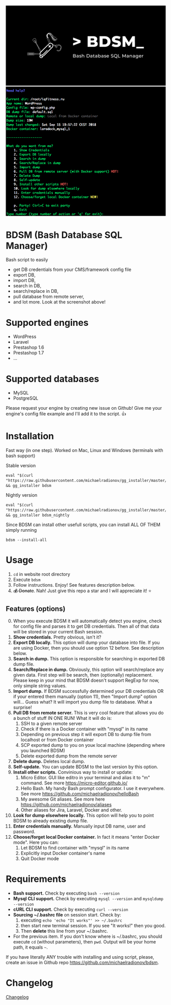 ![usage](/pic/logo.jpg)
![usage](/pic/pic.png)

# BDSM (Bash Database SQL Manager)

Bash script to easily
- get DB credentials from your CMS/framework config file
- export DB,
- import DB,
- search in DB,
- search/replace in DB,
- pull database from remote server,
- and lot more. Look at the screenshot above!

# Supported engines
- WordPress
- Laravel
- Prestashop 1.6
- Prestashop 1.7
- ...

# Supported databases
- MySQL
- PostgreSQL

Please request your engine by creating new issue on Github! Give me your engine's config file example and I'll add it to the script. 👍

# Installation
Fast way (in one step). Worked on Mac, Linux and Windows (terminals with bash support)

Stable version

```shell
eval "$(curl "https://raw.githubusercontent.com/michaelradionov/gg_installer/master/gg_installer.sh")" && gg_installer bdsm
```

Nightly version


```shell
eval "$(curl "https://raw.githubusercontent.com/michaelradionov/gg_installer/master/gg_installer.sh")" && gg_installer bdsm_nightly
```


Since BDSM can install other usefull scripts, you can install ALL OF THEM simply running
```
bdsm --install-all
```

# Usage

1. `cd` in website root directory
2. Execute `bdsm`
3. Follow instructions. Enjoy! See features description below.
4. ~~💰 Donate~~. Nah! Just give this repo a star and I will appreciate it! ⭐️

## Features (options)

0. When you execute BDSM it will automatically detect you engine, check for config file and parses it to get DB credentials. Then all of that data will be stored in your current Bash session.
1. **Show credentials.** Pretty obvious, isn't it?
2. **Export DB locally.** This option will dump your database into file. If you are using Docker, then you should use option 12 before. See description below.
3. **Search in dump.** This option is responsible for searching in exported DB dump file.
4. **Search/Replace in dump.** Obviously, this option will search/replace any given data. First step will be search, then (optionally) replacement. Please keep in your mind that BDSM doesn't support RegExp for now, only simple string values.
5. **Import dump.** If BDSM successfully determined your DB credentials OR if your entered them manually (option 11), then "Import dump" option will... Guess what? It will import you dump file to database. What a surprise!
6. **Pull DB from remote server.** This is very cool feature that allows you do a bunch of stuff IN ONE RUN! What it will do is:
    1. SSH to a given remote server
    2. Check if there is a Docker container with "mysql" in its name
    3. Depending on previous step it will export DB to dump file from localhost or from Docker container
    4. SCP exported dump to you on youк local machine (depending where you launched BDSM)
    5. Delete exported dump from the remote server
7. **Delete dump.** Deletes local dump.
8. **Self-update.** You can update BDSM to the last version by this option.
9. **Install other scripts.** Convinious way to install or update:
    1. Micro Editor. GUI like editro in your terminal and alias it to "m" command. See more https://micro-editor.github.io/
    2. Hello Bash. My handy Bash prompt configurator. I use it everywhere. See more https://github.com/michaelradionov/helloBash
    3. My awesome Git aliases. See more here https://github.com/michaelradionov/aliases
    4. Other aliases for Jira, Laravel, Docker and other.
10. **Look for dump elsewhere locally.** This option will help you to point BDSM to already existing dump file.
11. **Enter credentials manually.** Manually input DB name, user and password.
12. **Choose/forget local Docker container.** In fact it means "enter Docker mode". Here you can:
    1. Let BDSM to find container with "mysql" in its name
    2. Explicitly input Docker container's name
    3. Quit Docker mode


# Requirements

- **Bash support.** Check by executing `bash --version`
- **Mysql CLI support.** Check by executing `mysql --version` and `mysqldump --version`
- **cURL CLI support.** Check by executing `curl --version`
- **Sourcing ~/.bashrc file** on session start. Check by:
    1. executing `echo 'echo "It works"' >> ~/.bashrc`
    2. then start new terminal session. If you see "It works!" then you good.
    3. Then **delete** this line from your ~/.bashrc.
- For the previous item. If you don't know where is ~/.bashrc, you should execute `cd` (without parameters), then `pwd`. Output will be your home path, it equals `~`.

If you have literally ANY trouble with installing and using script, please, create an issue in Github repo https://github.com/michaelradionov/bdsm.

# Changelog

[Changelog](https://github.com/michaelradionov/bdsm/blob/master/CHANGELOG.md)

